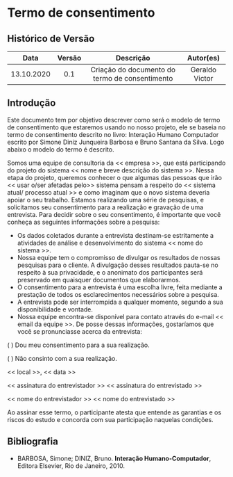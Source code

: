 # Termo de consentimento

## Histórico de Versão
|    Data    | Versão | Descrição            | Autor(es)       |
| :--------: | :----: | :------------------: | :-------------: |
| 13.10.2020 |  0.1   | Criação do documento do termo de consentimento | Geraldo Victor  |

## Introdução

Este documento tem por objetivo descrever como será o modelo de termo de consentimento que estaremos usando no nosso projeto, ele se baseia no termo de consentimento descrito no livro: Interação Humano Computador escrito por Simone Diniz Junqueira Barbosa e Bruno Santana da Silva. Logo abaixo o modelo do termo é descrito.

Somos uma equipe de consultoria da << empresa >>, que está participando do
projeto do sistema << nome e breve descrição do sistema >>. Nessa etapa do
projeto, queremos conhecer o que algumas das pessoas que irão << usar o/ser
afetadas pelo>> sistema pensam a respeito do << sistema atual/ processo atual >>
e como imaginam que o novo sistema deveria apoiar o seu trabalho. Estamos
realizando uma série de pesquisas, e solicitamos seu consentimento para a
realização e gravação de uma entrevista. Para decidir sobre o seu consentimento, é
importante que você conheça as seguintes informações sobre a pesquisa:
- Os dados coletados durante a entrevista destinam-se estritamente a atividades de
análise e desenvolvimento do sistema << nome do sistema >>.
- Nossa equipe tem o compromisso de divulgar os resultados de nossas pesquisas
para o cliente. A divulgação desses resultados pauta-se no respeito à sua
privacidade, e o anonimato dos participantes será preservado em quaisquer
documentos que elaborarmos.
- O consentimento para a entrevista é uma escolha livre, feita mediante a
prestação de todos os esclarecimentos necessários sobre a pesquisa.
- A entrevista pode ser interrompida a qualquer momento, segundo a sua
disponibilidade e vontade.
- Nossa equipe encontra-se disponível para contato através do e-mail << email da equipe >>. De posse dessas informações, gostaríamos que você se pronunciasse acerca da entrevista:
<p>
( ) Dou meu consentimento para a sua realização.
</p>
<p>
( ) Não consinto com a sua realização.
</p>
<p>
 << local >>, << data >>
</p>
<p>
 << assinatura do entrevistador >> << assinatura do entrevistado >>
</p>
<p>
 << nome do entrevistador >> << nome do entrevistado >>
</p>
 Ao assinar esse termo, o participante atesta que entende as garantias e os riscos
do estudo e concorda com sua participação naquelas condições.

## Bibliografia

- BARBOSA, Simone; DINIZ, Bruno. **Interação Humano-Computador**, Editora Elsevier, Rio de Janeiro, 2010.